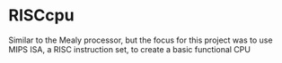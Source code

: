 # RISCcpu
Similar to the Mealy processor, but the focus for this project was to use MIPS ISA, a RISC instruction set, to create a basic functional CPU
